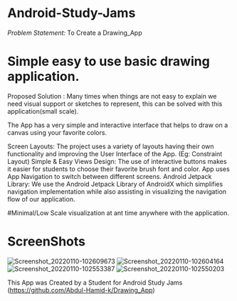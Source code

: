 # Android-Study-Jams

*Problem Statement:*
To Create a Drawing_App

# Simple easy to use basic drawing application.

Proposed Solution :
Many times when things are not easy to explain we need visual support or sketches to represent, this can be solved with this application(small scale).

The App has a very simple and interactive interface that helps to draw on a canvas using your favorite colors.

Screen Layouts: The project uses a variety of layouts having their own functionality and improving the User Interface of the App. (Eg: Constraint Layout)
Simple & Easy Views Design: The use of interactive buttons makes it easier for students to choose their favorite brush font and color. App uses App Navigation to switch between different screens.
Android Jetpack Library: We use the Android Jetpack Library of AndroidX which simplifies navigation implementation while also assisting in visualizing the navigation flow of our application.

#Minimal/Low Scale visualization at ant time anywhere with the application.

# ScreenShots
![Screenshot_20220110-102609673](https://user-images.githubusercontent.com/77043505/148720179-4fff2020-2315-4597-88d9-1e1caae63881.jpg)
![Screenshot_20220110-102604164](https://user-images.githubusercontent.com/77043505/148720181-2a3a91ec-ccd7-4293-82d6-31a1ab2957cd.jpg)
![Screenshot_20220110-102553387](https://user-images.githubusercontent.com/77043505/148720182-94d37bef-cf03-4b2c-bd81-28ee14daa0fe.jpg)
![Screenshot_20220110-102550203](https://user-images.githubusercontent.com/77043505/148720183-ba211dc8-935d-4221-b5f3-c791bb762fcc.jpg)

This App was Created by a Student for Android Study Jams (https://github.com/Abdul-Hamid-k/Drawing_App)
